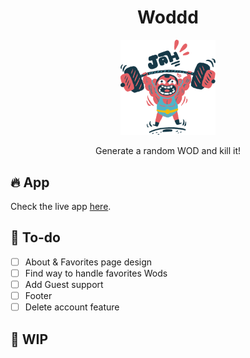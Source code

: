 <h1 align='center'> Woddd </h1>

<p align='center'>
  <img src='./assets/ouch.png' alt='snatching guy' width='30%'/>
</p>

<p align='center'>
  Generate a random WOD and kill it!
</p>

## 🔥 App

Check the live app [here](https://woddd.netlify.com).

## 🏃 To-do

- [ ] About & Favorites page design
- [ ] Find way to handle favorites Wods
- [ ] Add Guest support
- [ ] Footer
- [ ] Delete account feature

## 🚧 WIP
